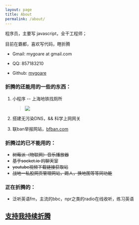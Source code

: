 ```yaml
---
layout: page
title: About
permalink: /about/
---
```


程序员，主要写 javascript，全干工程师；

目前在霸都，喜欢写代码，瞎折腾

* Gmail: mygoare at gmail.com

* QQ: 857183210

* Github: [mygoare](https://github.com/mygoare)


### 折腾的还能用的一些的东西：

  1. 小程序 -- 上海地铁找厕所

      > ![](https://i.loli.net/2021/05/20/pjxuSJb4TylFOt7.png)

  2. 搭建无污染DNS，&& 科学上网网关
  3. 联ban举报网站，[bfban.com](https://bfban.com)

### 折腾过的已不能用的：

  * <del>树莓派（物联网）音乐播放器</del>
  * <del>基于socket.io 的聊天室</del>
  * <del>youtube视频下载链接获取站</del>
  * <del>战地一私股网页管理网站，踢人，换地图等等同功能</del>

### 正在折腾的：

  * 泛听英语fm，主流的bbc，npr之类的radio在线收听，练习英语

## [支持我持续折腾](https://dun.mianbaoduo.com/@mygoare)
